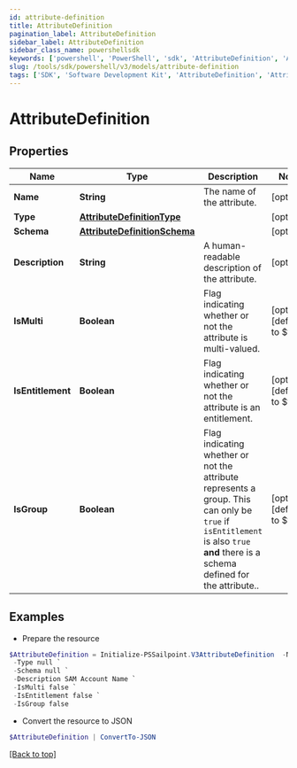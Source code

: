 ```yaml
---
id: attribute-definition
title: AttributeDefinition
pagination_label: AttributeDefinition
sidebar_label: AttributeDefinition
sidebar_class_name: powershellsdk
keywords: ['powershell', 'PowerShell', 'sdk', 'AttributeDefinition', 'AttributeDefinition'] 
slug: /tools/sdk/powershell/v3/models/attribute-definition
tags: ['SDK', 'Software Development Kit', 'AttributeDefinition', 'AttributeDefinition']
---
```



# AttributeDefinition

## Properties

Name | Type | Description | Notes
------------ | ------------- | ------------- | -------------
**Name** | **String** | The name of the attribute. | [optional] 
**Type** | [**AttributeDefinitionType**](attribute-definition-type) |  | [optional] 
**Schema** | [**AttributeDefinitionSchema**](attribute-definition-schema) |  | [optional] 
**Description** | **String** | A human-readable description of the attribute. | [optional] 
**IsMulti** | **Boolean** | Flag indicating whether or not the attribute is multi-valued. | [optional] [default to $false]
**IsEntitlement** | **Boolean** | Flag indicating whether or not the attribute is an entitlement. | [optional] [default to $false]
**IsGroup** | **Boolean** | Flag indicating whether or not the attribute represents a group. This can only be `true` if `isEntitlement` is also `true` **and** there is a schema defined for the attribute..  | [optional] [default to $false]

## Examples

- Prepare the resource
```powershell
$AttributeDefinition = Initialize-PSSailpoint.V3AttributeDefinition  -Name sAMAccountName `
 -Type null `
 -Schema null `
 -Description SAM Account Name `
 -IsMulti false `
 -IsEntitlement false `
 -IsGroup false
```

- Convert the resource to JSON
```powershell
$AttributeDefinition | ConvertTo-JSON
```


[[Back to top]](#) 


